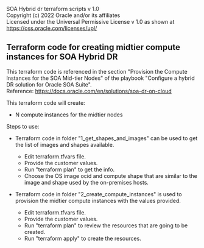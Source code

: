 SOA Hybrid dr terraform scripts v 1.0  
Copyright (c) 2022 Oracle and/or its affiliates  
Licensed under the Universal Permissive License v 1.0 as shown at https://oss.oracle.com/licenses/upl/   

Terraform code for creating midtier compute instances for SOA Hybrid DR
----------------------------------------------------------------------
This terraform code is referenced in the section "Provision the Compute Instances for the SOA Mid-tier Nodes" 
of the playbook "Configure a hybrid DR solution for Oracle SOA Suite".  
Reference: https://docs.oracle.com/en/solutions/soa-dr-on-cloud 

This terraform code will create: 
- N compute instances for the midtier nodes 
 
Steps to use: 
- Terraform code in folder "1_get_shapes_and_images" can be used to get the list of images and shapes available.
	- Edit terraform.tfvars file. 
	- Provide the customer values. 
	- Run "terraform plan" to get the info. 
	- Choose the OS image ocid and compute shape that are similar to the image and shape used by the on-premises hosts. 
 
- Terraform code in folder "2_create_compute_instances" is used to provision the midtier compute instances with the values provided.
	- Edit terraform.tfvars file. 
	- Provide the customer values. 
	- Run "terraform plan" to review the resources that are going to be created. 
	- Run "terraform apply" to create the resources. 

